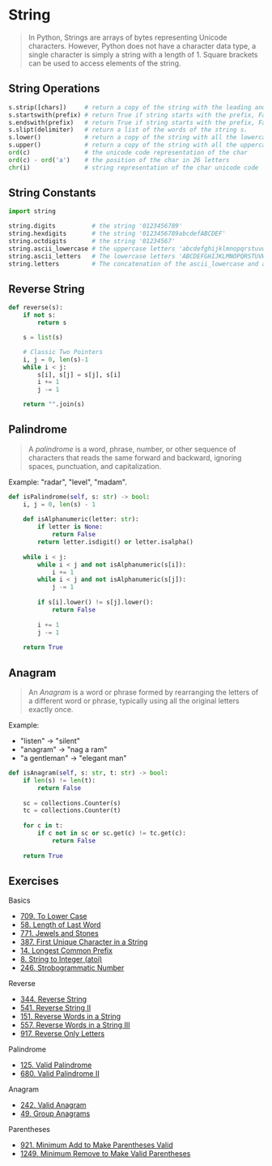# String

> In Python, Strings are arrays of bytes representing Unicode characters. However, Python does not have a character data type, a single character is simply a string with a length of 1. Square brackets can be used to access elements of the string.

## String Operations
```py
s.strip([chars])     # return a copy of the string with the leading and trailing characters removed.
s.startswith(prefix) # return True if string starts with the prefix, False otherwise.
s.endswith(prefix)   # return True if string starts with the prefix, False otherwise.
s.slipt(delimiter)   # return a list of the words of the string s.
s.lower()            # return a copy of the string with all the lowercase characters
s.upper()            # return a copy of the string with all the uppercase characters
ord(c)               # the unicode code representation of the char
ord(c) - ord('a')    # the position of the char in 26 letters
chr(i)               # string representation of the char unicode code
```

## String Constants
```py
import string

string.digits          # the string '0123456789'
string.hexdigits       # the string '0123456789abcdefABCDEF'
string.octdigits       # the string '01234567'
string.ascii_lowercase # the uppercase letters 'abcdefghijklmnopqrstuvwxyz'
string.ascii_letters   # The lowercase letters 'ABCDEFGHIJKLMNOPQRSTUVWXYZ'
string.letters         # The concatenation of the ascii_lowercase and ascii_uppercase
```

## Reverse String

```py
def reverse(s):
    if not s:
        return s

    s = list(s)

    # Classic Two Pointers
    i, j = 0, len(s)-1
    while i < j:
        s[i], s[j] = s[j], s[i]
        i += 1
        j -= 1

    return "".join(s)
```

## Palindrome

> A _palindrome_ is a word, phrase, number, or other sequence of characters that reads the same forward and backward, ignoring spaces, punctuation, and capitalization.

Example: "radar", "level", "madam".

```py
def isPalindrome(self, s: str) -> bool:
    i, j = 0, len(s) - 1
    
    def isAlphanumeric(letter: str):
        if letter is None:
            return False
        return letter.isdigit() or letter.isalpha()
    
    while i < j:
        while i < j and not isAlphanumeric(s[i]):
            i += 1
        while i < j and not isAlphanumeric(s[j]):
            j -= 1
        
        if s[i].lower() != s[j].lower():
            return False
        
        i += 1
        j -= 1
    
    return True
```

## Anagram

> An _Anagram_ is a word or phrase formed by rearranging the letters of a different word or phrase, typically using all the original letters exactly once.

Example: 
- "listen" -> "silent"
- "anagram" -> "nag a ram"
- "a gentleman" -> "elegant man"

```py
def isAnagram(self, s: str, t: str) -> bool:
    if len(s) != len(t):
        return False
        
    sc = collections.Counter(s)
    tc = collections.Counter(t)
    
    for c in t:
        if c not in sc or sc.get(c) != tc.get(c):
            return False
            
    return True
```

## Exercises

Basics
- [709. To Lower Case](https://leetcode.com/problems/to-lower-case/)
- [58. Length of Last Word](https://leetcode.com/problems/length-of-last-word/)
- [771. Jewels and Stones](https://leetcode.com/problems/jewels-and-stones/)
- [387. First Unique Character in a String](https://leetcode.com/problems/first-unique-character-in-a-string/)
- [14. Longest Common Prefix](https://leetcode.com/problems/longest-common-prefix/)
- [8. String to Integer (atoi)](https://leetcode.com/problems/string-to-integer-atoi/)
- [246. Strobogrammatic Number](https://leetcode.com/problems/strobogrammatic-number/)

Reverse
- [344. Reverse String](https://leetcode.com/problems/reverse-string/)
- [541. Reverse String II](https://leetcode.com/problems/reverse-string-ii/)
- [151. Reverse Words in a String](https://leetcode.com/problems/reverse-words-in-a-string/)
- [557. Reverse Words in a String III](https://leetcode.com/problems/reverse-words-in-a-string-iii/)
- [917. Reverse Only Letters](https://leetcode.com/problems/reverse-only-letters/)

Palindrome
- [125. Valid Palindrome](https://leetcode.com/problems/valid-palindrome/)
- [680. Valid Palindrome II](https://leetcode.com/problems/valid-palindrome-ii/)

Anagram
- [242. Valid Anagram](https://leetcode.com/problems/valid-anagram/)
- [49. Group Anagrams](https://leetcode.com/problems/group-anagrams/)

Parentheses
- [921. Minimum Add to Make Parentheses Valid](https://leetcode.com/problems/minimum-add-to-make-parentheses-valid/)
- [1249. Minimum Remove to Make Valid Parentheses](https://leetcode.com/problems/minimum-remove-to-make-valid-parentheses/)
